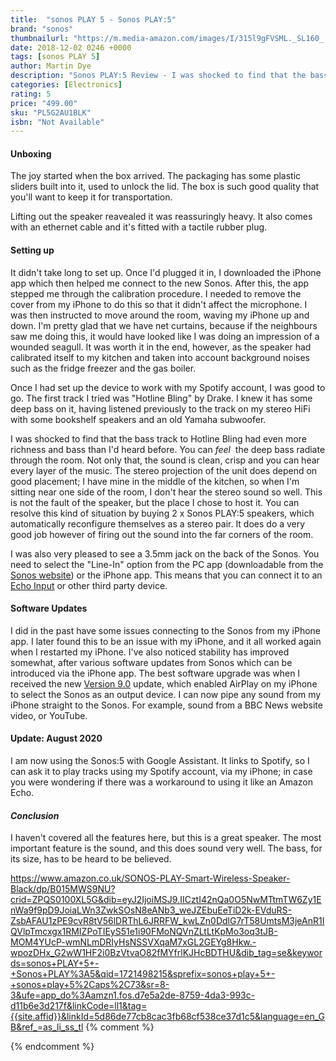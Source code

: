 ```yaml
---
title:  "sonos PLAY 5 - Sonos PLAY:5"
brand: "sonos"
thumbnailurl: "https://m.media-amazon.com/images/I/315l9gFVSML._SL160_.jpg"
date: 2018-12-02 0246 +0000
tags: [sonos PLAY 5]
author: Martin Dye
description: "Sonos PLAY:5 Review - I was shocked to find that the bass track to Hotline Bling had even more richness and bass than I'd heard before."
categories: [Electronics]
rating: 5
price: "499.00"
sku: "PL5G2AU1BLK"
isbn: "Not Available"
---
```


<h4>Unboxing</h4>

The joy started when the box arrived. The packaging has some plastic sliders built into it, used to unlock the lid. The box is
such good quality that you'll want to keep it for transportation.

Lifting out the speaker reavealed it was reassuringly heavy. It also comes with an ethernet cable and it's fitted 
with a tactile rubber plug.

<h4>Setting up</h4>

It didn't take long to set up. Once I'd plugged it in, I downloaded the iPhone app which then helped me connect 
to the new Sonos. After this, the app stepped me through the calibration procedure. I needed to remove the cover from my iPhone
to do this so that it didn't affect the microphone. I was then instructed to move around the room, waving my iPhone up and down.
I'm pretty glad that we have net curtains, because if the neighbours saw me doing this, it would have looked like I was doing
an impression of a wounded seagull. It was worth it in the end, however, as the speaker had calibrated itself to my kitchen
and taken into account background noises such as the fridge freezer and the gas boiler.

Once I had set up the device to work with my Spotify account, I was good to go. The first track I tried was 
"Hotline Bling" by Drake. I knew it has some deep bass on it, having listened previously to the track on my 
stereo HiFi with some bookshelf speakers and an old Yamaha subwoofer.

I was shocked to find that the bass track to Hotline Bling had even more richness and bass than I'd heard before. You
can <em>feel</em>&nbsp; the deep bass radiate through the room. Not only that, the sound is clean, crisp and you can hear every
layer of the music. The stereo projection of the unit does depend on good placement; I have mine in the middle of the kitchen,
so when I'm sitting near one side of the room, I don't hear the stereo sound so well. This is not the fault of the speaker, but the place
I chose to host it. You can resolve this kind of situation by buying 2 x Sonos PLAY:5 speakers, which automatically reconfigure
themselves as a stereo pair. It does do a very good job however of firing out the sound into the far corners of the room.

I was also very pleased to see a 3.5mm jack on the back of the Sonos. You need to select the "Line-In" option from the PC app
(downloadable from the <a href="https://www.sonos.com">Sonos website</a>) or the iPhone app. This means that you can connect it to an
<a href="https://www.amazon.co.uk/Echo-Input-White-audio-input-Bluetooth/dp/B07C7MSKPD/ref=as_li_ss_tl?ie=UTF8&qid=1543854897&sr=8-2&keywords=amazon+input&linkCode=sl1&tag={{site.affid}}&linkId=58cf16039033e7f502731ac81efedc04&language=en_GB">Echo Input</a> or other third party device.

<h4>Software Updates</h4>

I did in the past have some issues connecting to the Sonos from my iPhone app.
I later found this to be an issue with my iPhone, and it all worked again when I restarted my iPhone.
I've also noticed stability has improved somewhat, after various software updates from Sonos which can be
introduced via the iPhone app. The best software upgrade was when I received the 
new <a href="https://www.sonos.com/en-gb/software/release/9-0">Version 9.0</a> update, which enabled
AirPlay on my iPhone to select the Sonos as an output device.
I can now pipe any sound from my iPhone straight to the Sonos. For example, sound from a BBC News website video, or YouTube.

<h4>Update: August 2020</h4>
I am now using the Sonos:5 with Google Assistant. It links to Spotify, so I can ask it to play tracks using my Spotify account, via my iPhone; in case you were wondering if there was a workaround to using it like an Amazon Echo. 

<h4><em>Conclusion</em></h4>

I haven't covered all the features here, but this is a great speaker. The most important feature is the sound, and this does
sound very well. The bass, for its size, has to be heard to be believed.

https://www.amazon.co.uk/SONOS-PLAY-Smart-Wireless-Speaker-Black/dp/B015MWS9NU?crid=ZPQS0100XL5G&dib=eyJ2IjoiMSJ9.IICztI42nQa0O5NwMTtmTW6Zy1EnWa9f9pD9JoiaLWn3ZwkSOsN8eANb3_weJZEbuEeTiD2k-EVduRS-ZsbAFAU1zPE9cvR8tV56lDRThL6JRRFW_kwLZn0DdlG7rT58UmtsM3jeAnR1IQVlpTmcxgx1RMIZPoTIEyS51e1i90FMoNQVnZLtLtKpMo3oq3tJB-MOM4YUcP-wmNLmDRIyHsNSSVXqaM7xGL2GEYg8Hkw.-wpozDHx_G2wW1HF2i0BzVtvaO82fMYfrlKJHcBDTHU&dib_tag=se&keywords=sonos+PLAY+5+-+Sonos+PLAY%3A5&qid=1721498215&sprefix=sonos+play+5+-+sonos+play+5%2Caps%2C73&sr=8-3&ufe=app_do%3Aamzn1.fos.d7e5a2de-8759-4da3-993c-d11b6e3d217f&linkCode=ll1&tag={{site.affid}}&linkId=5d86de77cb8cac3fb68cf538ce37d1c5&language=en_GB&ref_=as_li_ss_tl
{% comment %}

{% endcomment %}